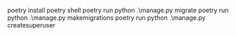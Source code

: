 poetry install
poetry shell 
poetry run python .\manage.py migrate
poetry run python .\manage.py makemigrations
poetry run python .\manage.py createsuperuser





